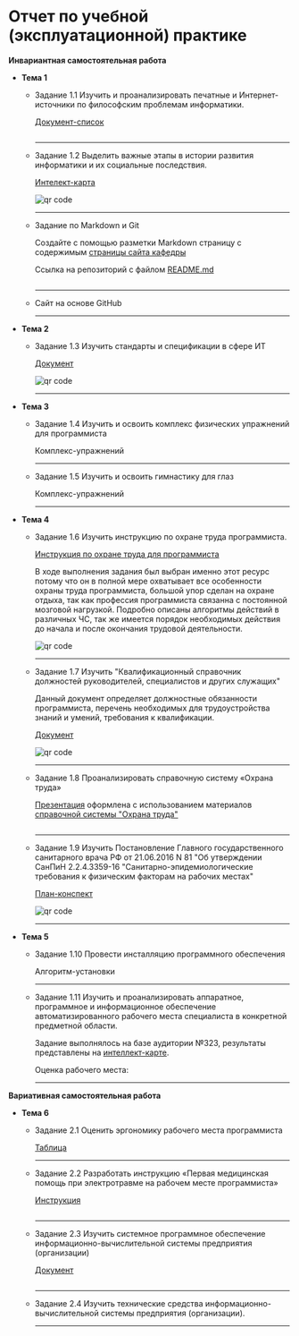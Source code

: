 # Отчет по учебной (эксплуатационной) практике
**Инвариантная самостоятельная работа**

- **Тема 1**

  - Задание 1.1 Изучить и проанализировать печатные и Интернет-источники по философским проблемам информатики.

    [Документ-список](https://github.com/vektoririna/practice_1k_2s/blob/master/1.1%20(1).pdf)

    <img src='https://chart.googleapis.com/chart?cht=qr&chl=https%3A%2F%2Fgithub.com%2Fvektoririna%2Fpractice_1k_2s%2Fblob%2Fmaster%2F1.1.pdf&chs=180x180&choe=UTF-8&chld=L|2' alt=''>

    ---

  - Задание 1.2 Выделить важные этапы в истории развития информатики и их социальные последствия.

    [Интелект-карта](https://github.com/vektoririna/practice_1k_2s/blob/master/%D0%98%D1%81%D1%82%D0%BE%D1%80%D0%B8%D1%8F%20%D0%B8%D0%BD%D1%84%D0%BE%D1%80%D0%BC%D0%B0%D1%82%D0%B8%D0%BA%D0%B8%20%D0%BC%D0%B0%D0%B8%D0%BD%D0%B4%D0%BC%D0%B5%D0%BF.JPG)

    <img src='https://chart.googleapis.com/chart?cht=qr&chl=https%3A%2F%2Fgithub.com%2Fvektoririna%2Fpractice_1k_2s%2Fblob%2Fmaster%2F%25D0%2598%25D1%2581%25D1%2582%25D0%25BE%25D1%2580%25D0%25B8%25D1%258F%2520%25D0%25B8%25D0%25BD%25D1%2584%25D0%25BE%25D1%2580%25D0%25BC%25D0%25B0%25D1%2582%25D0%25B8%25D0%25BA%25D0%25B8%2520%25D0%25BC%25D0%25B0%25D0%25B8%25D0%25BD%25D0%25B4%25D0%25BC%25D0%25B5%25D0%25BF.JPG&chs=180x180&choe=UTF-8&chld=L|2' rel='nofollow' alt='qr code'>

    ---

  - Задание по Markdown и Git

    Создайте с помощью разметки Markdown страницу с содержимым [страницы сайта кафедры](https://ict.herzen.spb.ru/department/about-us) 

    Ссылка на репозиторий с файлом [README.md](https://github.com/herzenuni/zadanie-po-markdown-i-git-vektoririna/blob/master/README.md)

    <img src='https://chart.googleapis.com/chart?cht=qr&chl=https%3A%2F%2Fgithub.com%2Fherzenuni%2Fzadanie-po-markdown-i-git-vektoririna%2Fblob%2Fmaster%2FREADME.md&chs=180x180&choe=UTF-8&chld=L|2' alt=''>

    ---

  - Сайт на основе GitHub

    ---

- **Тема 2**

  - Задание 1.3 Изучить стандарты и спецификации в сфере ИТ

    [Документ](https://github.com/vektoririna/practice_1k_2s/blob/master/1.3.pdf)
    
    <img src='https://chart.googleapis.com/chart?cht=qr&chl=https%3A%2F%2Fgithub.com%2Fvektoririna%2Fpractice_1k_2s%2Fblob%2Fmaster%2F1.3.pdf&chs=180x180&choe=UTF-8&chld=L|2' alt='qr code'>
    
    ---

- **Тема 3**

  - Задание 1.4 Изучить и освоить комплекс физических упражнений для программиста

    Комплекс-упражнений

    ---

  - Задание 1.5 Изучить и освоить гимнастику для глаз

    Комплекс-упражнений 

    ---

- **Тема 4**

  - Задание 1.6 Изучить инструкцию по охране труда программиста.

    [Инструкция по охране труда для программиста](http://sysot.ru/%D0%B8%D0%BD%D1%81%D1%82%D1%80%D1%83%D0%BA%D1%86%D0%B8%D1%8F-%D0%BF%D0%BE-%D0%BE%D1%85%D1%80%D0%B0%D0%BD%D0%B5-%D1%82%D1%80%D1%83%D0%B4%D0%B0-%D0%B4%D0%BB%D1%8F-%D0%BF%D1%80%D0%BE%D0%B3%D1%80%D0%B0/)

    В ходе выполнения задания был выбран именно этот ресурс потому что он в полной мере охватывает все особенности охраны труда программиста, большой упор сделан на охране отдыха, так как профессия программиста связанна с постоянной мозговой нагрузкой. Подробно описаны алгоритмы действий в различных ЧС, так же имеется порядок необходимых действия до начала и после окончания трудовой деятельности. 

    

    <img src='https://chart.googleapis.com/chart?cht=qr&chl=http%3A%2F%2Fsysot.ru%2F%25D0%25B8%25D0%25BD%25D1%2581%25D1%2582%25D1%2580%25D1%2583%25D0%25BA%25D1%2586%25D0%25B8%25D1%258F-%25D0%25BF%25D0%25BE-%25D0%25BE%25D1%2585%25D1%2580%25D0%25B0%25D0%25BD%25D0%25B5-%25D1%2582%25D1%2580%25D1%2583%25D0%25B4%25D0%25B0-%25D0%25B4%25D0%25BB%25D1%258F-%25D0%25BF%25D1%2580%25D0%25BE%25D0%25B3%25D1%2580%25D0%25B0%2F&chs=180x180&choe=UTF-8&chld=L|2' alt='qr code'>

    ---

  - Задание 1.7 Изучить "Квалификационный справочник должностей руководителей, специалистов и других служащих"

    Данный документ определяет должностные обязанности программиста, перечень необходимых для трудоустройства знаний и умений, требования к квалификации.

    [Документ](http://www.consultant.ru/document/cons_doc_LAW_58804/e14327394d63c4f451508a6f2d1ae0c7d73e9359/)

    <img src='https://chart.googleapis.com/chart?cht=qr&chl=http%3A%2F%2Fwww.consultant.ru%2Fdocument%2Fcons_doc_LAW_58804%2Fe14327394d63c4f451508a6f2d1ae0c7d73e9359%2F&chs=180x180&choe=UTF-8&chld=L|2' alt='qr code'>

    ---

  - Задание 1.8 Проанализировать справочную систему «Охрана труда»

    [Презентация](https://github.com/vektoririna/practice_1k_2s/blob/master/1.8.pdf) оформлена с использованием материалов [справочной системы "Охрана труда"](https://vip.1otruda.ru/)

    <img src='https://chart.googleapis.com/chart?cht=qr&chl=https%3A%2F%2Fgithub.com%2Fvektoririna%2Fpractice_1k_2s%2Fblob%2Fmaster%2F1.8.pdf&chs=180x180&choe=UTF-8&chld=L|2' alt=''>

    ---

  - Задание 1.9 Изучить Постановление Главного государственного санитарного врача РФ от 21.06.2016 N 81 "Об утверждении СанПиН 2.2.4.3359-16 "Санитарно-эпидемиологические требования к физическим факторам на рабочих местах" 

    [План-конспект](https://github.com/vektoririna/practice_1k_2s/blob/master/1.9.pdf)

    <img src='https://chart.googleapis.com/chart?cht=qr&chl=https%3A%2F%2Fgithub.com%2Fvektoririna%2Fpractice_1k_2s%2Fblob%2Fmaster%2F1.9.pdf&chs=180x180&choe=UTF-8&chld=L|2' alt='qr code'>

    ---

- **Тема 5**

  - Задание 1.10 Провести инсталляцию программного обеспечения
  
    Алгоритм-установки
  
    
  
    ---
  
  - Задание 1.11 Изучить и проанализировать аппаратное, программное и информационное обеспечение автоматизированного рабочего места специалиста в конкретной предметной области.
  
    Задание выполнялось на базе аудитории №323, результаты представлены на [интеллект-карте](https://github.com/vektoririna/practice_1k_2s/blob/master/1.11(%D0%BD%D0%B5%20%D0%B3%D0%BE%D1%82%D0%BE%D0%B2).pdf).
  
    Оценка рабочего места: 
  
    ---

**Вариативная самостоятельная работа**

- **Тема 6**

  - Задание 2.1 Оценить эргономику рабочего места программиста

    [Таблица](https://github.com/vektoririna/practice_1k_2s/blob/master/2.1.pdf)

    ---

  - Задание 2.2 Разработать инструкцию «Первая медицинская помощь при электротравме на рабочем месте программиста»

    [Инструкция](https://github.com/vektoririna/practice_1k_2s/blob/master/2.2.pdf) 

    <img src='https://chart.googleapis.com/chart?cht=qr&chl=https%3A%2F%2Fgithub.com%2Fvektoririna%2Fpractice_1k_2s%2Fblob%2Fmaster%2F2.2.pdf&chs=180x180&choe=UTF-8&chld=L|2' alt=''>

    ---

  - Задание 2.3 Изучить системное программное обеспечение информационно-вычислительной системы предприятия (организации)

    [Документ](https://github.com/vektoririna/practice_1k_2s/blob/master/2.3.pdf) 

    <img src='https://chart.googleapis.com/chart?cht=qr&chl=https%3A%2F%2Fgithub.com%2Fvektoririna%2Fpractice_1k_2s%2Fblob%2Fmaster%2F2.3.pdf&chs=180x180&choe=UTF-8&chld=L|2' alt=''>

    ---
  
  - Задание 2.4 Изучить технические средства информационно-вычислительной системы предприятия (организации).
  
    ---


